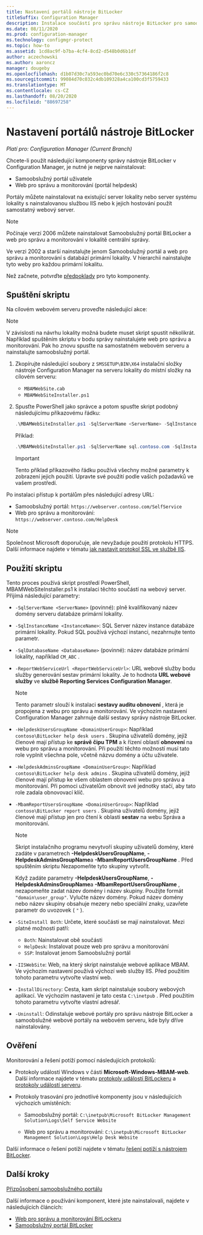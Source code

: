 ```yaml
---
title: Nastavení portálů nástroje BitLocker
titleSuffix: Configuration Manager
description: Instalace součástí pro správu nástroje BitLocker pro samoobslužný portál a web pro správu a monitorování
ms.date: 08/11/2020
ms.prod: configuration-manager
ms.technology: configmgr-protect
ms.topic: how-to
ms.assetid: 1cd8ac9f-b7ba-4cf4-8cd2-d548b0d6b1df
author: aczechowski
ms.author: aaroncz
manager: dougeby
ms.openlocfilehash: d1b07d30c7a593ec0bd70e6c330c57364186f2c8
ms.sourcegitcommit: 99084d70c032c4db109328a4ca100cd3f5759433
ms.translationtype: MT
ms.contentlocale: cs-CZ
ms.lasthandoff: 08/20/2020
ms.locfileid: "88697258"
---
```

# <a name="set-up-bitlocker-portals"></a>Nastavení portálů nástroje BitLocker

*Platí pro: Configuration Manager (Current Branch)*

<!--3601034-->

Chcete-li použít následující komponenty správy nástroje BitLocker v Configuration Manager, je nutné je nejprve nainstalovat:

- Samoobslužný portál uživatele
- Web pro správu a monitorování (portál helpdesk)

Portály můžete nainstalovat na existující server lokality nebo server systému lokality s nainstalovanou službou IIS nebo k jejich hostování použít samostatný webový server.

> [!NOTE]
> Počínaje verzí 2006 můžete nainstalovat Samoobslužný portál BitLocker a web pro správu a monitorování v lokalitě centrální správy.<!-- 5925693 -->
>
> Ve verzi 2002 a starší nainstalujte jenom Samoobslužný portál a web pro správu a monitorování s databází primární lokality. V hierarchii nainstalujte tyto weby pro každou primární lokalitu.

Než začnete, potvrďte [předpoklady](../../plan-design/bitlocker-management.md#prerequisites) pro tyto komponenty.

## <a name="run-the-script"></a>Spuštění skriptu

Na cílovém webovém serveru proveďte následující akce:

> [!NOTE]
> V závislosti na návrhu lokality možná budete muset skript spustit několikrát. Například spuštěním skriptu v bodu správy nainstalujete web pro správu a monitorování. Pak ho znovu spusťte na samostatném webovém serveru a nainstalujte samoobslužný portál.

1. Zkopírujte následující soubory z `SMSSETUP\BIN\X64` instalační složky nástroje Configuration Manager na serveru lokality do místní složky na cílovém serveru:

    - `MBAMWebSite.cab`
    - `MBAMWebSiteInstaller.ps1`

1. Spusťte PowerShell jako správce a potom spusťte skript podobný následujícímu příkazovému řádku:

    ``` PowerShell
    .\MBAMWebSiteInstaller.ps1 -SqlServerName <ServerName> -SqlInstanceName <InstanceName> -SqlDatabaseName <DatabaseName> -ReportWebServiceUrl <ReportWebServiceUrl> -HelpdeskUsersGroupName <DomainUserGroup> -HelpdeskAdminsGroupName <DomainUserGroup> -MbamReportUsersGroupName <DomainUserGroup> -SiteInstall Both
    ```

    Příklad:

    ``` PowerShell
    .\MBAMWebSiteInstaller.ps1 -SqlServerName sql.contoso.com -SqlInstanceName instance1 -SqlDatabaseName CM_ABC -ReportWebServiceUrl https://rsp.contoso.com/ReportServer -HelpdeskUsersGroupName "contoso\BitLocker help desk users" -HelpdeskAdminsGroupName "contoso\BitLocker help desk admins" -MbamReportUsersGroupName "contoso\BitLocker report users" -SiteInstall Both
    ```

    > [!IMPORTANT]
    > Tento příklad příkazového řádku používá všechny možné parametry k zobrazení jejich použití. Upravte své použití podle vašich požadavků ve vašem prostředí.

Po instalaci přístup k portálům přes následující adresy URL:

- Samoobslužný portál: `https://webserver.contoso.com/SelfService`
- Web pro správu a monitorování: `https://webserver.contoso.com/HelpDesk`

> [!NOTE]
> Společnost Microsoft doporučuje, ale nevyžaduje použití protokolu HTTPS. Další informace najdete v tématu [jak nastavit protokol SSL ve službě IIS](/iis/manage/configuring-security/how-to-set-up-ssl-on-iis).

## <a name="script-usage"></a>Použití skriptu

Tento proces používá skript prostředí PowerShell, MBAMWebSiteInstaller.ps1 k instalaci těchto součástí na webový server. Přijímá následující parametry:

- `-SqlServerName <ServerName>` (povinné): plně kvalifikovaný název domény serveru databáze primární lokality.

- `-SqlInstanceName <InstanceName>`: SQL Server název instance databáze primární lokality. Pokud SQL používá výchozí instanci, nezahrnujte tento parametr.

- `-SqlDatabaseName <DatabaseName>` (povinné): název databáze primární lokality, například `CM_ABC` .

- `-ReportWebServiceUrl <ReportWebServiceUrl>`: URL webové služby bodu služby generování sestav primární lokality. Je to hodnota **URL webové služby** ve **službě Reporting Services Configuration Manager**.

    > [!NOTE]
    > Tento parametr slouží k instalaci **sestavy auditu obnovení** , která je propojena z webu pro správu a monitorování. Ve výchozím nastavení Configuration Manager zahrnuje další sestavy správy nástroje BitLocker.

- `-HelpdeskUsersGroupName <DomainUserGroup>`: Například `contoso\BitLocker help desk users` . Skupina uživatelů domény, jejíž členové mají přístup ke **správě čipu TPM** a k řízení oblastí **obnovení** na webu pro správu a monitorování. Při použití těchto možností musí tato role vyplnit všechna pole, včetně názvu domény a účtu uživatele.

- `-HelpdeskAdminsGroupName <DomainUserGroup>`: Například `contoso\BitLocker help desk admins` . Skupina uživatelů domény, jejíž členové mají přístup ke všem oblastem obnovení webu pro správu a monitorování. Při pomoci uživatelům obnovit své jednotky stačí, aby tato role zadala obnovovací klíč.

- `-MbamReportUsersGroupName <DomainUserGroup>`: Například `contoso\BitLocker report users` . Skupina uživatelů domény, jejíž členové mají přístup jen pro čtení k oblasti **sestav** na webu Správa a monitorování.

    > [!NOTE]
    > Skript instalačního programu nevytvoří skupiny uživatelů domény, které zadáte v parametrech **-HelpdeskUsersGroupName**, **-HelpdeskAdminsGroupName**a **-MbamReportUsersGroupName** . Před spuštěním skriptu Nezapomeňte tyto skupiny vytvořit.
    >
    > Když zadáte parametry **-HelpdeskUsersGroupName**, **-HelpdeskAdminsGroupName**a **-MbamReportUsersGroupName** , nezapomeňte zadat název domény i název skupiny. Použijte formát `"domain\user_group"`. Vylučte název domény. Pokud název domény nebo název skupiny obsahuje mezery nebo speciální znaky, uzavřete parametr do uvozovek ( `"` ).

- `-SiteInstall Both`: Určete, které součásti se mají nainstalovat. Mezi platné možnosti patří:
  - `Both`: Nainstalovat obě součásti
  - `HelpDesk`: Instalovat pouze web pro správu a monitorování
  - `SSP`: Instalovat jenom Samoobslužný portál

- `-IISWebSite`: Web, na který skript nainstaluje webové aplikace MBAM. Ve výchozím nastavení používá výchozí web služby IIS. Před použitím tohoto parametru vytvořte vlastní web.

- `-InstallDirectory`: Cesta, kam skript nainstaluje soubory webových aplikací. Ve výchozím nastavení je tato cesta `C:\inetpub` . Před použitím tohoto parametru vytvořte vlastní adresář.

- `-Uninstall`: Odinstaluje webové portály pro správu nástroje BitLocker a samoobslužné webové portály na webovém serveru, kde byly dříve nainstalovány.

## <a name="verify"></a>Ověření

Monitorování a řešení potíží pomocí následujících protokolů:

- Protokoly událostí Windows v části **Microsoft-Windows-MBAM-web**. Další informace najdete v tématu [protokoly událostí BitLockeru](../../tech-ref/bitlocker/about-event-logs.md) a [protokoly událostí serveru](../../tech-ref/bitlocker/server-event-logs.md).

- Protokoly trasování pro jednotlivé komponenty jsou v následujících výchozích umístěních:

  - Samoobslužný portál: `C:\inetpub\Microsoft BitLocker Management Solution\Logs\Self Service Website`

  - Web pro správu a monitorování: `C:\inetpub\Microsoft BitLocker Management Solution\Logs\Help Desk Website`

Další informace o řešení potíží najdete v tématu [řešení potíží s nástrojem BitLocker](../../tech-ref/bitlocker/troubleshoot.md).

## <a name="next-steps"></a>Další kroky

[Přizpůsobení samoobslužného portálu](customize-self-service-portal.md)

Další informace o používání komponent, které jste nainstalovali, najdete v následujících článcích:

- [Web pro správu a monitorování BitLockeru](helpdesk-portal.md)
- [Samoobslužný portál BitLocker](self-service-portal.md)